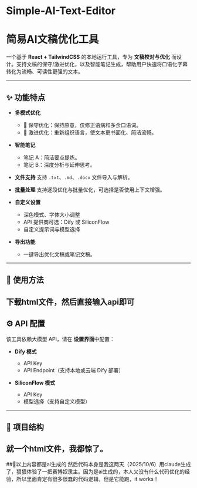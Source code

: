 # Simple-AI-Text-Editor
# 简易AI文稿优化工具

一个基于 **React + TailwindCSS** 的本地运行工具，专为 **文稿校对与优化** 而设计。支持文稿的保守/激进优化，以及智能笔记生成，帮助用户快速将口语化字幕转化为流畅、可读性更强的文本。

---

## ✨ 功能特点

* **多模式优化**

  * 📝 保守优化：保持原意，仅修正语病和多余口语词。
  * 📖 激进优化：重新组织语言，使文本更书面化、简洁流畅。
* **智能笔记**

  * 笔记 A：简洁要点提炼。
  * 笔记 B：深度分析与延伸思考。
* **文件支持**
  支持 `.txt`、`.md`、`.docx` 文件导入与解析。
* **批量处理**
  支持逐段优化与批量优化，可选择是否使用上下文增强。
* **自定义设置**

  * 深色模式、字体大小调整
  * API 提供商可选：Dify 或 SiliconFlow
  * 自定义提示词与模型选择
* **导出功能**

  * 一键导出优化文稿或笔记文稿。

---

## 🚀 使用方法

下载html文件，然后直接输入api即可
---

## ⚙️ API 配置

该工具依赖大模型 API，请在 **设置界面**中配置：

* **Dify 模式**

  * API Key
  * API Endpoint（支持本地或云端 Dify 部署）
* **SiliconFlow 模式**

  * API Key
  * 模型选择（支持自定义模型）

---

## 📂 项目结构
就一个html文件，我都惊了。
---

##🐔以上内容都是ai生成的
然后代码本身是我这两天（2025/10/6）用claude生成了，狠狠体验了一把赛博奴隶主。因为是ai生成的，本人又没有什么代码优化的经验，所以里面肯定有很多很蠢的代码逻辑，但是它能跑，it works！
